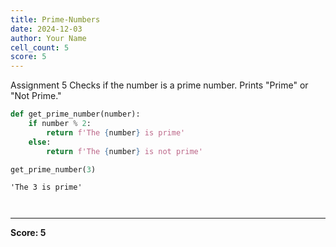 ```yaml
---
title: Prime-Numbers
date: 2024-12-03
author: Your Name
cell_count: 5
score: 5
---
```


Assignment 5
Checks if the number is a prime number.
Prints "Prime" or "Not Prime."



```python
def get_prime_number(number):
    if number % 2:
        return f'The {number} is prime'
    else:
        return f'The {number} is not prime'
```


```python
get_prime_number(3)
```




    'The 3 is prime'




```python

```


```python

```


---
**Score: 5**
